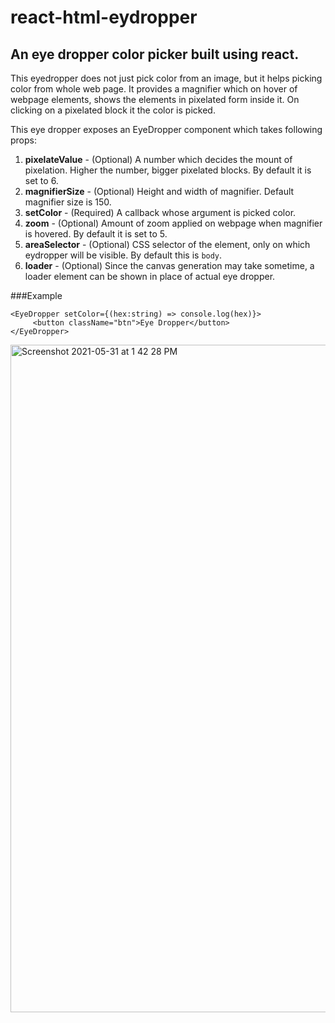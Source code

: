# react-html-eydropper
## An eye dropper color picker built using react.

This eyedropper does not just pick color from an image, but it helps picking color from whole web page. It provides a magnifier which on hover of webpage elements, shows the elements in pixelated form inside it. On clicking on a pixelated block it the color is picked.

This eye dropper exposes an EyeDropper component which takes following props:
1. **pixelateValue** - (Optional) A number which decides the mount of pixelation. Higher the number, bigger pixelated blocks. By default it is set to 6.
2. **magnifierSize** - (Optional) Height and width of magnifier. Default magnifier size is 150.
3. **setColor** - (Required) A callback whose argument is picked color.
4. **zoom** - (Optional) Amount of zoom applied on webpage when magnifier is hovered. By default it is set to 5.
5. **areaSelector** - (Optional) CSS selector of the element, only on which eydropper will be visible. By default this is `body`.
6. **loader** - (Optional) Since the canvas generation may take sometime, a loader element can be shown in place of actual eye dropper.

###Example
```
<EyeDropper setColor={(hex:string) => console.log(hex)}>
     <button className="btn">Eye Dropper</button>
</EyeDropper>

```

<img width="1068" alt="Screenshot 2021-05-31 at 1 42 28 PM" src="https://user-images.githubusercontent.com/31887015/120173049-4870e680-c221-11eb-9f99-faec1830563e.png">
